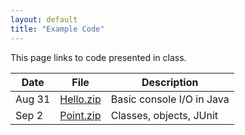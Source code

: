 ```yaml
---
layout: default
title: "Example Code"
---
```


This page links to code presented in class.

Date | File | Description
---- | ---- | -----------
Aug 31 | [Hello.zip](Hello.zip) | Basic console I/O in Java
Sep 2 | [Point.zip](Point.zip) | Classes, objects, JUnit
